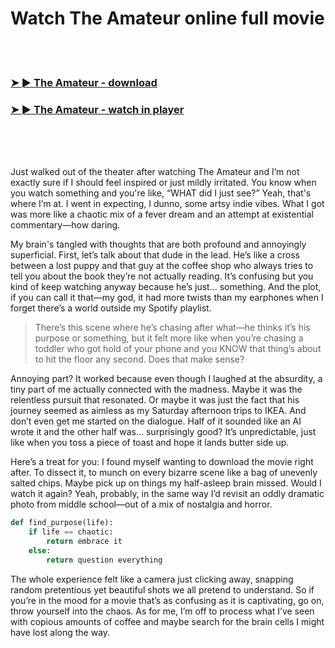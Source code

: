 <h1>Watch The Amateur online full movie</h1>


<br><br>

<h3><a href="https://Joeys-scapnoforsi1986.github.io/cjxopddmhr/">➤ ► The Amateur - download</a></h3> 
<h3><a href="https://Joeys-scapnoforsi1986.github.io/cjxopddmhr/">➤ ► The Amateur - watch in player</a></h3>


<br><br><br>


Just walked out of the theater after watching The Amateur and I’m not exactly sure if I should feel inspired or just mildly irritated. You know when you watch something and you're like, “WHAT did I just see?” Yeah, that's where I’m at. I went in expecting, I dunno, some artsy indie vibes. What I got was more like a chaotic mix of a fever dream and an attempt at existential commentary—how daring. 

My brain's tangled with thoughts that are both profound and annoyingly superficial. First, let’s talk about that dude in the lead. He’s like a cross between a lost puppy and that guy at the coffee shop who always tries to tell you about the book they’re not actually reading. It’s confusing but you kind of keep watching anyway because he’s just... something. And the plot, if you can call it that—my god, it had more twists than my earphones when I forget there’s a world outside my Spotify playlist.

> There’s this scene where he’s chasing after what—he thinks it’s his purpose or something, but it felt more like when you’re chasing a toddler who got hold of your phone and you KNOW that thing’s about to hit the floor any second. Does that make sense?

Annoying part? It worked because even though I laughed at the absurdity, a tiny part of me actually connected with the madness. Maybe it was the relentless pursuit that resonated. Or maybe it was just the fact that his journey seemed as aimless as my Saturday afternoon trips to IKEA. And don’t even get me started on the dialogue. Half of it sounded like an AI wrote it and the other half was... surprisingly good? It’s unpredictable, just like when you toss a piece of toast and hope it lands butter side up.

Here’s a treat for you: I found myself wanting to download the movie right after. To dissect it, to munch on every bizarre scene like a bag of unevenly salted chips. Maybe pick up on things my half-asleep brain missed. Would I watch it again? Yeah, probably, in the same way I’d revisit an oddly dramatic photo from middle school—out of a mix of nostalgia and horror.

```python
def find_purpose(life):
    if life == chaotic:
        return embrace it
    else:
        return question everything
```

The whole experience felt like a camera just clicking away, snapping random pretentious yet beautiful shots we all pretend to understand. So if you’re in the mood for a movie that’s as confusing as it is captivating, go on, throw yourself into the chaos. As for me, I’m off to process what I’ve seen with copious amounts of coffee and maybe search for the brain cells I might have lost along the way.
